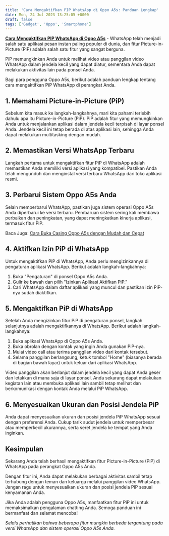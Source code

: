 ```yaml
---
title: 'Cara Mengaktifkan PIP WhatsApp di Oppo A5s: Panduan Lengkap'
date: Mon, 24 Jul 2023 13:25:05 +0000
draft: false
tags: ['Gadget', 'Oppo', 'Smartphone']
---
```


[**Cara Mengaktifkan PIP WhatsApp di Oppo A5s**](https://blog.ajiekusumadhany.com/cara-mengaktifkan-pip-whatsapp-di-oppo-a5s/) - WhatsApp telah menjadi salah satu aplikasi pesan instan paling populer di dunia, dan fitur Picture-in-Picture (PiP) adalah salah satu fitur yang sangat berguna.

PiP memungkinkan Anda untuk melihat video atau panggilan video WhatsApp dalam jendela kecil yang dapat diatur, sementara Anda dapat melakukan aktivitas lain pada ponsel Anda.

Bagi para pengguna Oppo A5s, berikut adalah panduan lengkap tentang cara mengaktifkan PiP WhatsApp di perangkat Anda.

**1\. Memahami Picture-in-Picture (PiP)**
-----------------------------------------

Sebelum kita masuk ke langkah-langkahnya, mari kita pahami terlebih dahulu apa itu Picture-in-Picture (PiP). PiP adalah fitur yang memungkinkan Anda untuk menjalankan aplikasi dalam jendela kecil terpisah di layar ponsel Anda. Jendela kecil ini tetap berada di atas aplikasi lain, sehingga Anda dapat melakukan multitasking dengan mudah.

**2\. Memastikan Versi WhatsApp Terbaru**
-----------------------------------------

Langkah pertama untuk mengaktifkan fitur PiP di WhatsApp adalah memastikan Anda memiliki versi aplikasi yang kompatibel. Pastikan Anda telah mengunduh dan menginstal versi terbaru WhatsApp dari toko aplikasi resmi.

**3\. Perbarui Sistem Oppo A5s Anda**
-------------------------------------

Selain memperbarui WhatsApp, pastikan juga sistem operasi Oppo A5s Anda diperbarui ke versi terbaru. Pembaruan sistem sering kali membawa perbaikan dan peningkatan, yang dapat meningkatkan kinerja aplikasi, termasuk fitur PiP.

Baca Juga: [Cara Buka Casing Oppo A5s dengan Mudah dan Cepat](https://blog.ajiekusumadhany.com/cara-buka-casing-oppo-a5s/)

**4\. Aktifkan Izin PiP di WhatsApp**
-------------------------------------

Untuk mengaktifkan PiP di WhatsApp, Anda perlu mengizinkannya di pengaturan aplikasi WhatsApp. Berikut adalah langkah-langkahnya:

1.  Buka "Pengaturan" di ponsel Oppo A5s Anda.
2.  Gulir ke bawah dan pilih "Izinkan Aplikasi Aktifkan PiP."
3.  Cari WhatsApp dalam daftar aplikasi yang muncul dan pastikan izin PiP-nya sudah diaktifkan.

**5\. Mengaktifkan PiP di WhatsApp**
------------------------------------

Setelah Anda mengizinkan fitur PiP di pengaturan ponsel, langkah selanjutnya adalah mengaktifkannya di WhatsApp. Berikut adalah langkah-langkahnya:

1.  Buka aplikasi WhatsApp di Oppo A5s Anda.
2.  Buka obrolan dengan kontak yang ingin Anda gunakan PiP-nya.
3.  Mulai video call atau terima panggilan video dari kontak tersebut.
4.  Selama panggilan berlangsung, ketuk tombol "Home" (biasanya berada di bagian bawah layar) untuk keluar dari aplikasi WhatsApp.

Video panggilan akan berlanjut dalam jendela kecil yang dapat Anda geser dan letakkan di mana saja di layar ponsel. Anda sekarang dapat melakukan kegiatan lain atau membuka aplikasi lain sambil tetap melihat dan berkomunikasi dengan kontak Anda melalui PiP WhatsApp.

**6\. Menyesuaikan Ukuran dan Posisi Jendela PiP**
--------------------------------------------------

Anda dapat menyesuaikan ukuran dan posisi jendela PiP WhatsApp sesuai dengan preferensi Anda. Cukup tarik sudut jendela untuk memperbesar atau memperkecil ukurannya, serta seret jendela ke tempat yang Anda inginkan.

**Kesimpulan**
--------------

Sekarang Anda telah berhasil mengaktifkan fitur Picture-in-Picture (PiP) di WhatsApp pada perangkat Oppo A5s Anda.

Dengan fitur ini, Anda dapat melakukan berbagai aktivitas sambil tetap terhubung dengan teman dan keluarga melalui panggilan video WhatsApp. Jangan ragu untuk menyesuaikan ukuran dan posisi jendela PiP sesuai kenyamanan Anda.

Jika Anda adalah pengguna Oppo A5s, manfaatkan fitur PiP ini untuk memaksimalkan pengalaman chatting Anda. Semoga panduan ini bermanfaat dan selamat mencoba!

_Selalu perhatikan bahwa beberapa fitur mungkin berbeda tergantung pada versi WhatsApp dan sistem operasi Oppo A5s Anda._